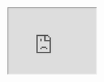 <html>
<body>
<iframe width="200 height="300" src="https://youtu.be/LWEBcN2o7Pc"></iframe?
</body>
</html>
